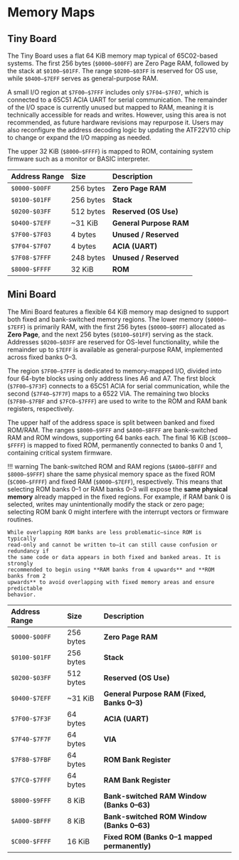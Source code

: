 # Memory Maps

## Tiny Board

The Tiny Board uses a flat 64 KiB memory map typical of 65C02-based systems. The
first 256 bytes (`$0000–$00FF`) are Zero Page RAM, followed by the stack
at `$0100–$01FF`. The range `$0200–$03FF` is reserved for OS use, while
`$0400–$7EFF` serves as general-purpose RAM.

A small I/O region at `$7F00–$7FFF` includes only `$7F04–$7F07`, which is
connected to a 65C51 ACIA UART for serial communication. The remainder of
the I/O space is currently unused but mapped to RAM, meaning it is technically
accessible for reads and writes. However, using this area is not
recommended, as future hardware revisions may repurpose it. Users may also
reconfigure the address decoding logic by updating the ATF22V10 chip to
change or expand the I/O mapping as needed.


The upper 32 KiB (`$8000–$FFFF`) is mapped to ROM, containing system
firmware such as a monitor or BASIC interpreter.


| Address Range | Size       | Description                                    |
|:--------------|:-----------|:-----------------------------------------------|
| `$0000-$00FF` | 256 bytes  | **Zero Page RAM**                              |
| `$0100-$01FF` | 256 bytes  | **Stack**                                      |
| `$0200-$03FF` | 512 bytes  | **Reserved (OS Use)**                          |
| `$0400-$7EFF` | ~31 KiB    | **General Purpose RAM**                        |
| `$7F00-$7F03` | 4 bytes    | **Unused / Reserved**                          |
| `$7F04-$7F07` | 4 bytes    | **ACIA (UART)**                                |
| `$7F08-$7FFF` | 248 bytes  | **Unused / Reserved**                          |
| `$8000-$FFFF` | 32 KiB     | **ROM**                                        |

## Mini Board

The Mini Board features a flexible 64 KiB memory map designed to support both
fixed and bank-switched memory regions. The lower memory (`$0000–$7EFF`) is
primarily RAM, with the first 256 bytes (`$0000–$00FF`) allocated as **Zero
Page**, and the next 256 bytes (`$0100–$01FF`) serving as the stack.
Addresses `$0200–$03FF` are reserved for OS-level functionality, while the
remainder up to `$7EFF` is available as general-purpose RAM, implemented
across fixed banks 0–3.

The region `$7F00–$7FFF` is dedicated to memory-mapped I/O, divided into
four 64-byte blocks using only address lines A6 and A7. The first block
(`$7F00–$7F3F`) connects to a 65C51 ACIA for serial communication, while the
second (`$7F40–$7F7F`) maps to a 6522 VIA. The remaining two blocks
(`$7F80–$7FBF` and `$7FC0–$7FFF`) are used to write to the ROM and RAM
bank registers, respectively.

The upper half of the address space is split between banked and fixed
ROM/RAM. The ranges `$8000–$9FFF` and `$A000–$BFFF` are bank-switched RAM
and ROM windows, supporting 64 banks each. The final 16 KiB (`$C000–$FFFF`) is
mapped to fixed ROM, permanently connected to banks 0 and 1, containing 
critical system firmware.

!!! warning 
    The bank-switched ROM and RAM regions (`$A000–$BFFF` and
    `$8000–$9FFF`) share the same physical memory space as the fixed ROM
    (`$C000–$FFFF`) and fixed RAM (`$0000–$7EFF`), respectively. This means that
    selecting ROM banks 0–1 or RAM banks 0–3 will expose the **same
    physical memory** already mapped in the fixed regions. For example, if RAM
    bank 0 is selected, writes may unintentionally modify the stack or zero
    page; selecting ROM bank 0 might interfere with the interrupt vectors or
    firmware routines.  

    While overlapping ROM banks are less problematic—since ROM is typically
    read-only and cannot be written to—it can still cause confusion or redundancy if
    the same code or data appears in both fixed and banked areas. It is strongly
    recommended to begin using **RAM banks from 4 upwards** and **ROM banks from 2
    upwards** to avoid overlapping with fixed memory areas and ensure predictable
    behavior.

| Address Range | Size       | Description                                                |
|:--------------|:-----------|:-----------------------------------------------------------|
| `$0000-$00FF` | 256 bytes  | **Zero Page RAM**                                          |
| `$0100-$01FF` | 256 bytes  | **Stack**                                                  |
| `$0200-$03FF` | 512 bytes  | **Reserved (OS Use)**                                      |
| `$0400-$7EFF` | ~31 KiB    | **General Purpose RAM (Fixed, Banks 0–3)**                 |
| `$7F00-$7F3F` | 64 bytes   | **ACIA (UART)**                                            |
| `$7F40-$7F7F` | 64 bytes   | **VIA**                                                    |
| `$7F80-$7FBF` | 64 bytes   | **ROM Bank Register**                                      |
| `$7FC0-$7FFF` | 64 bytes   | **RAM Bank Register**                                      |
| `$8000-$9FFF` | 8 KiB      | **Bank-switched RAM Window (Banks 0–63)**                  |
| `$A000-$BFFF` | 8 KiB      | **Bank-switched ROM Window (Banks 0–63)**                  |
| `$C000-$FFFF` | 16 KiB     | **Fixed ROM (Banks 0–1 mapped permanently)**               |
